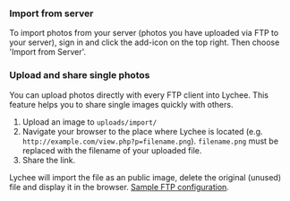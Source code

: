 ### Import from server

To import photos from your server (photos you have uploaded via FTP to your server), sign in and click the add-icon on the top right. Then choose 'Import from Server'. 

### Upload and share single photos

You can upload photos directly with every FTP client into Lychee. This feature helps you to share single images quickly with others.

1. Upload an image to `uploads/import/`
2. Navigate your browser to the place where Lychee is located (e.g. `http://example.com/view.php?p=filename.png`). `filename.png` must be replaced with the filename of your uploaded file.
3. Share the link.

Lychee will import the file as an public image, delete the original (unused) file and display it in the browser. [Sample FTP configuration](http://l.electerious.com/view.php?p=13657692738813).